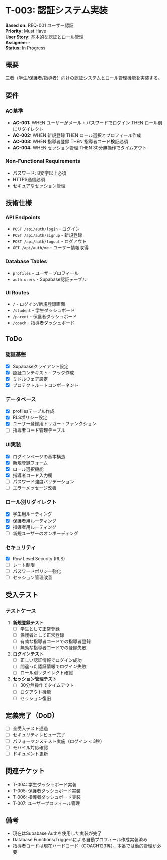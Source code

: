 # T-003: 認証システム実装

**Based on:** REQ-001 ユーザー認証  
**Priority:** Must Have  
**User Story:** 基本的な認証とロール管理  
**Assignee:** -  
**Status:** In Progress

## 概要

三者（学生/保護者/指導者）向けの認証システムとロール管理機能を実装する。

## 要件

### AC基準
- **AC-001:** WHEN ユーザーがメール・パスワードでログイン THEN ロール別にリダイレクト
- **AC-002:** WHEN 新規登録 THEN ロール選択とプロフィール作成
- **AC-003:** WHEN 指導者登録 THEN 指導者コード検証必須
- **AC-004:** WHEN セッション管理 THEN 30分無操作でタイムアウト

### Non-Functional Requirements
- パスワード: 8文字以上必須
- HTTPS通信必須
- セキュアなセッション管理

## 技術仕様

### API Endpoints
- `POST /api/auth/login` - ログイン
- `POST /api/auth/signup` - 新規登録  
- `POST /api/auth/logout` - ログアウト
- `GET /api/auth/me` - ユーザー情報取得

### Database Tables
- `profiles` - ユーザープロフィール
- `auth.users` - Supabase認証テーブル

### UI Routes
- `/` - ログイン/新規登録画面
- `/student` - 学生ダッシュボード
- `/parent` - 保護者ダッシュボード  
- `/coach` - 指導者ダッシュボード

## ToDo

### 認証基盤
- [x] Supabaseクライアント設定
- [x] 認証コンテキスト・フック作成
- [x] ミドルウェア設定
- [x] プロテクトルートコンポーネント

### データベース
- [x] profilesテーブル作成
- [x] RLSポリシー設定
- [x] ユーザー登録用トリガー・ファンクション
- [ ] 指導者コード管理テーブル

### UI実装
- [x] ログインページの基本構造
- [x] 新規登録フォーム
- [x] ロール選択機能
- [x] 指導者コード入力欄
- [ ] パスワード強度バリデーション
- [ ] エラーメッセージ改善

### ロール別リダイレクト
- [x] 学生用ルーティング
- [x] 保護者用ルーティング
- [x] 指導者用ルーティング
- [ ] 新規ユーザーのオンボーディング

### セキュリティ
- [x] Row Level Security (RLS)
- [ ] レート制限
- [ ] パスワードポリシー強化
- [ ] セッション管理改善

## 受入テスト

### テストケース
1. **新規登録テスト**
   - [ ] 学生として正常登録
   - [ ] 保護者として正常登録
   - [ ] 有効な指導者コードでの指導者登録
   - [ ] 無効な指導者コードでの登録失敗
   
2. **ログインテスト**
   - [ ] 正しい認証情報でログイン成功
   - [ ] 間違った認証情報でログイン失敗
   - [ ] ロール別リダイレクト確認

3. **セッション管理テスト**
   - [ ] 30分無操作でタイムアウト
   - [ ] ログアウト機能
   - [ ] セッション復旧

## 定義完了（DoD）

- [ ] 全受入テスト通過
- [ ] セキュリティレビュー完了
- [ ] パフォーマンステスト実施（ログイン < 3秒）
- [ ] モバイル対応確認
- [ ] ドキュメント更新

## 関連チケット

- T-004: 学生ダッシュボード実装
- T-005: 保護者ダッシュボード実装  
- T-006: 指導者ダッシュボード実装
- T-007: ユーザープロフィール管理

## 備考

- 現在はSupabase Authを使用した実装が完了
- Database Functions/Triggersによる自動プロフィール作成実装済み
- 指導者コードは現在ハードコード（COACH123等）、本番では動的管理が必要
